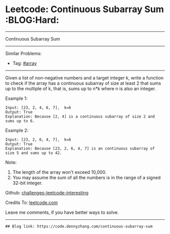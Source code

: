
# Leetcode: Continuous Subarray Sum     :BLOG:Hard:

---

Continuous Subarray Sum  

---

Similar Problems:  

-   Tag: [#array](https://code.dennyzhang.com/category/array)

---

Given a list of non-negative numbers and a target integer k, write a function to check if the array has a continuous subarray of size at least 2 that sums up to the multiple of k, that is, sums up to n\*k where n is also an integer.  

Example 1:  

    Input: [23, 2, 4, 6, 7],  k=6
    Output: True
    Explanation: Because [2, 4] is a continuous subarray of size 2 and sums up to 6.

Example 2:  

    Input: [23, 2, 6, 4, 7],  k=6
    Output: True
    Explanation: Because [23, 2, 6, 4, 7] is an continuous subarray of size 5 and sums up to 42.

Note:  

1.  The length of the array won't exceed 10,000.
2.  You may assume the sum of all the numbers is in the range of a signed 32-bit integer.

Github: [challenges-leetcode-interesting](https://github.com/DennyZhang/challenges-leetcode-interesting/tree/master/problems/continuous-subarray-sum)  

Credits To: [leetcode.com](https://leetcode.com/problems/continuous-subarray-sum/description/)  

Leave me comments, if you have better ways to solve.  

---

    ## Blog link: https://code.dennyzhang.com/continuous-subarray-sum

